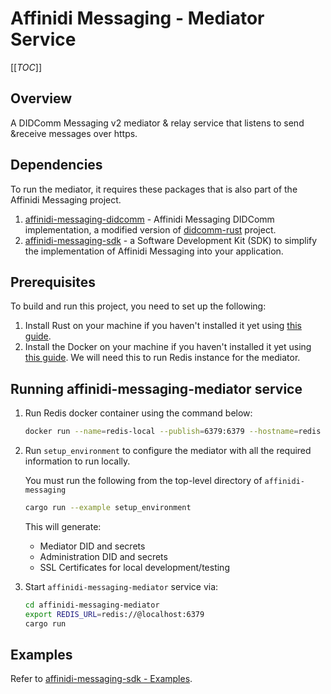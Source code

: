 # Affinidi Messaging - Mediator Service

[[_TOC_]]

## Overview

A DIDComm Messaging v2 mediator & relay service that listens to send &receive messages over https.

## Dependencies

To run the mediator, it requires these packages that is also part of the Affinidi Messaging project.

1. [affinidi-messaging-didcomm](../affinidi-messaging-didcomm/) - Affinidi Messaging DIDComm implementation, a modified version of [didcomm-rust](https://github.com/sicpa-dlab/didcomm-rust) project.
2. [affinidi-messaging-sdk](../affinidi-messaging-sdk/) - a Software Development Kit (SDK) to simplify the implementation of Affinidi Messaging into your application.

## Prerequisites

To build and run this project, you need to set up the following:

1. Install Rust on your machine if you haven't installed it yet using [this guide](https://www.rust-lang.org/tools/install).
2. Install the Docker on your machine if you haven't installed it yet using [this guide](https://docs.docker.com/desktop/). We will need this to run Redis instance for the mediator.

## Running affinidi-messaging-mediator service

1. Run Redis docker container using the command below:

   ```bash
   docker run --name=redis-local --publish=6379:6379 --hostname=redis --restart=on-failure --detach redis:latest
   ```

2. Run `setup_environment` to configure the mediator with all the required information to run locally.

   You must run the following from the top-level directory of `affinidi-messaging`

   ```bash
   cargo run --example setup_environment
   ```

   This will generate:
      - Mediator DID and secrets
      - Administration DID and secrets
      - SSL Certificates for local development/testing

3. Start `affinidi-messaging-mediator` service via:

   ```bash
   cd affinidi-messaging-mediator
   export REDIS_URL=redis://@localhost:6379
   cargo run
   ```

## Examples

Refer to [affinidi-messaging-sdk - Examples](../affinidi-messaging-sdk#examples).
